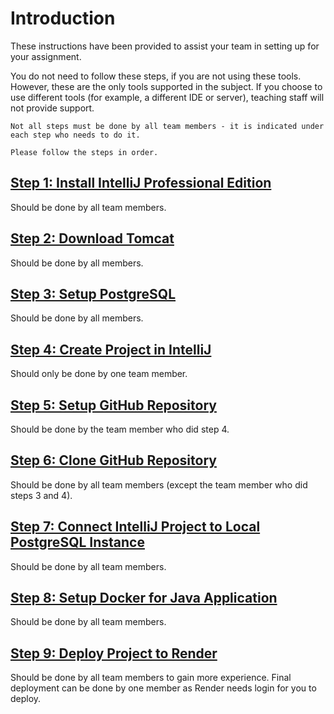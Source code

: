 # Introduction

These instructions have been provided to assist your team in setting up for your assignment.

You do not need to follow these steps, if you are not using these tools. However, these are the only tools supported in the subject. If you choose to use different tools (for example, a different IDE or server), teaching  staff will not provide support.

```{note}
Not all steps must be done by all team members - it is indicated under each step who needs to do it.
```

```{attention}
Please follow the steps in order.
```

## [Step 1: Install IntelliJ Professional Edition](1_intellij_install.md)

Should be done by all team members.

## [Step 2: Download Tomcat](3_postgresql_setup.md)

Should be done by all members.

## [Step 3: Setup PostgreSQL](3_postgresql_setup.md)

Should be done by all members.

## [Step 4: Create Project in IntelliJ](4_create_project.md)

Should only be done by one team member.

## [Step 5: Setup GitHub Repository](5_github_setup.md)

Should be done by the team member who did step 4.

## [Step 6: Clone GitHub Repository](6_github_clone.md)

Should be done by all team members (except the team member who did steps 3 and 4).

## [Step 7: Connect IntelliJ Project to Local PostgreSQL Instance](7_connect_intellij_postgresql.md)

Should be done by all team members.

## [Step 8: Setup Docker for Java Application](9_setup_docker.md)

Should be done by all team members.

## [Step 9: Deploy Project to Render](10_render_deploy.md)

Should be done by all team members to gain more experience. Final deployment can be done by one member as Render needs login for you to deploy.
